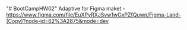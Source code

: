 "# BootCampHW02"
Adaptive for Figma maket - https://www.figma.com/file/EuXPyRXJSvw1wGxPZfQuwn/Figma-Land-(Copy)?node-id=62%3A2875&mode=dev
